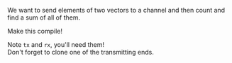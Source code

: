 

We want to send elements of two vectors to a channel and then count and find a sum of all of them.

Make this compile!

<div class="hint">Note <code>tx</code> and <code>rx</code>, you'll need them!</div>

<div class="hint">Don't forget to clone one of the transmitting ends.</div>


